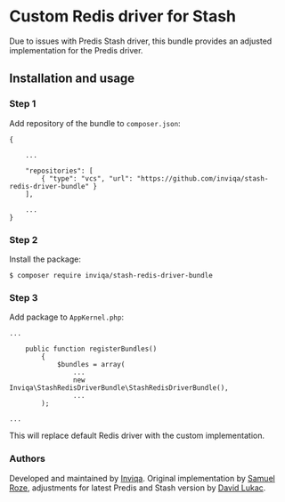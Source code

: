 # Custom Redis driver for Stash

Due to issues with Predis Stash driver, this bundle provides an adjusted implementation for the Predis driver.

## Installation and usage

### Step 1

Add repository of the bundle to `composer.json`:

```
{

    ...
  
    "repositories": [
        { "type": "vcs", "url": "https://github.com/inviqa/stash-redis-driver-bundle" }
    ],
      
    ...
}
```

### Step 2

Install the package:

```
$ composer require inviqa/stash-redis-driver-bundle
```

### Step 3

Add package to `AppKernel.php`:

```
...

    public function registerBundles()
        {
            $bundles = array(
                ...
                new Inviqa\StashRedisDriverBundle\StashRedisDriverBundle(),
                ...
        );

...
```

This will replace default Redis driver with the custom implementation.

### Authors

Developed and maintained by [Inviqa](https://inviqa.com). Original implementation by [Samuel Roze](https://github.com/sroze),
adjustments for latest Predis and Stash version by [David Lukac](https://github.com/davidlukac).
